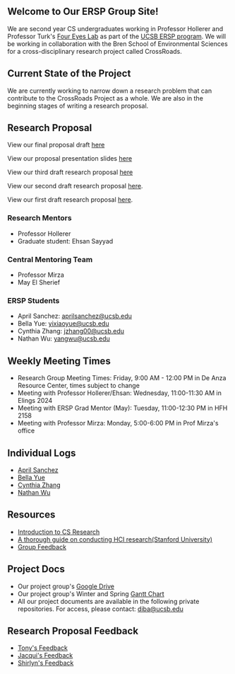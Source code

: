 ## Welcome to Our ERSP Group Site!

We are second year CS undergraduates working in Professor Hollerer and Professor Turk's [Four Eyes Lab](http://ilab.cs.ucsb.edu/) as part of the [UCSB ERSP program](https://sites.google.com/site/erspucsb/home). We will be working in collaboration with the Bren School of Environmental Sciences for a cross-disciplinary research project called CrossRoads. 

## Current State of the Project
We are currently working to narrow down a research problem that can contribute to the CrossRoads Project as a whole. We are also in the beginning stages of writing a research proposal.

## Research Proposal
View our final proposal draft [here](https://drive.google.com/file/d/1IE3V-kExC-FpSs4FrdwlyUCIWcZvpzZL/view?usp=sharing)

View our proposal presentation slides [here](https://docs.google.com/presentation/d/1D167DV54MuqfJJDTHAimAv7OmryKfNsVRYvdkvOeEac/edit?usp=sharing)

View our third draft research proposal [here](https://drive.google.com/file/d/1fk7ZsCApcWTt-wrpvjDK_rBBXPcjsxXY/view?usp=sharing)

View our second draft research proposal [here](https://docs.google.com/document/d/1fsSrF0GchAMazf4dqbzDN0mFXxeetZodujOpb9NSQBs/edit?usp=sharing).

View our first draft research proposal [here](https://drive.google.com/file/d/1umTMg874Y08Nut6mAeoGjr1wSl1XrlfA/view?usp=sharing).

### Research Mentors
* Professor Hollerer
* Graduate student: Ehsan Sayyad

### Central Mentoring Team
* Professor Mirza
* May El Sherief 

### ERSP Students
* April Sanchez: aprilsanchez@ucsb.edu
* Bella Yue: yixiaoyue@ucsb.edu
* Cynthia Zhang: jzhang00@ucsb.edu
* Nathan Wu: yangwu@ucsb.edu  


## Weekly Meeting Times

* Research Group Meeting Times: Friday, 9:00 AM - 12:00 PM in De Anza Resource Center, times subject to change
* Meeting with Professor Hollerer/Ehsan: Wednesday, 11:00-11:30 AM in Elings 2024
* Meeting with ERSP Grad Mentor (May): Tuesday, 11:00-12:30 PM in HFH 2158
* Meeting with Professor Mirza: Monday, 5:00-6:00 PM in Prof Mirza's office


## Individual Logs

* [April Sanchez](https://github.com/ucsb-ersp-2018/hci-aprils-research-log)
* [Bella Yue](https://github.com/ucsb-ersp-2018/hci-bellay-research-log)
* [Cynthia Zhang](https://github.com/ucsb-ersp-2018/hci-cynthiaz-research-log)
* [Nathan Wu](https://github.com/ucsb-ersp-2018/hci-nathanw-research-log)


## Resources

* [Introduction to CS Research](https://sites.google.com/site/erspucsb/home)
* [A thorough guide on conducting HCI research(Stanford University)](https://hci.stanford.edu/courses/cs376/2013/)
* [Group Feedback](https://docs.google.com/document/d/1fLYZLQQGxwF7fKZEtsIWE08p11fFlF39GIZPQ_HfUO8/edit?usp=sharing)

## Project Docs

* Our project group's [Google Drive](https://drive.google.com/drive/folders/1PBM4ZLN9wgPmemLYtUJdgQPpu_hBRtGY?usp=sharing)
* Our project group's Winter and Spring [Gantt Chart](https://docs.google.com/spreadsheets/d/1-p9x5mqG7gdqy-WKTdTC9VDoNXKe0rzvPmkquAbiLuw/edit?usp=sharing)
* All our project documents are available in the following private repositories. For access, please contact: diba@ucsb.edu 

## Research Proposal Feedback
* [Tony's Feedback](https://docs.google.com/document/d/1PFD3rHPoXuTQfqXaQLrFSqlwVQ3WXEnfMnfspWoyIZA/edit?usp=sharing)
* [Jacqui's Feedback](https://docs.google.com/document/d/1Xr1I0Ke1BYb77yy2Bjh4tZ_sd0NdHe95uQPhFZSt2TE/edit?usp=sharing)
* [Shirlyn's Feedback](https://docs.google.com/document/d/12Qmgtms8_uknwec6sLeuiL4JRPL-Uj0-NkSiVCcvq2M/edit?usp=sharing)
